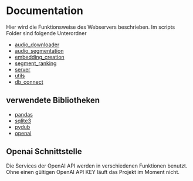 # Documentation

Hier wird die Funktionsweise des Webservers beschrieben. 
Im scripts Folder sind folgende Unterordner 

- [audio_downloader](#audio_downloader)
- [audio_segmentation](#audio_segmentation)
- [embedding_creation](#embedding_creation)
- [segment_ranking](#segment_ranking)
- [server](#server)
- [utils](#utils)
- [db_connect](#db_connect)

## verwendete Bibliotheken

- [pandas](https://pandas.pydata.org/pandas-docs/stable/index.html) 
- [sqlite3](https://docs.python.org/3/library/sqlite3.html)
- [pydub](https://github.com/jiaaro/pydub)
- [openai](https://github.com/openai/openai-python)

## Openai Schnittstelle

Die Services der OpenAI API werden in verschiedenen Funktionen benutzt.
Ohne einen gültigen OpenAI API KEY läuft das Projekt im Moment nicht.
